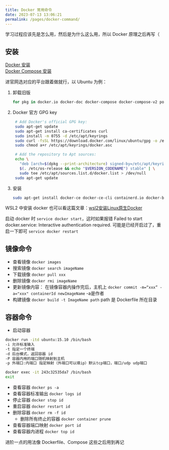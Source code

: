 ```yaml
---
title: Docker 常用命令
date: 2023-07-13 13:06:21
permalink: /pages/docker-command/
---
```


学习过程应该先是怎么用，然后是为什么这么用，所以 Docker 原理之后再写（

## 安装

[Docker 安装](https://docs.docker.com/engine/install/)  
[Docker Compose 安装](https://docs.docker.com/compose/install/)

进官网选对应的平台跟着做就行，以 Ubuntu 为例：

1. 卸载旧版
    ```bash
    for pkg in docker.io docker-doc docker-compose docker-compose-v2 podman-docker containerd runc; do sudo apt-get remove $pkg; done
    ```  
2. Docker 官方 GPG key
   ```bash
    # Add Docker's official GPG key:
    sudo apt-get update
    sudo apt-get install ca-certificates curl
    sudo install -m 0755 -d /etc/apt/keyrings
    sudo curl -fsSL https://download.docker.com/linux/ubuntu/gpg -o /etc/apt/keyrings/docker.asc
    sudo chmod a+r /etc/apt/keyrings/docker.asc

    # Add the repository to Apt sources:
    echo \
      "deb [arch=$(dpkg --print-architecture) signed-by=/etc/apt/keyrings/docker.asc] https://download.docker.com/linux/ubuntu \
      $(. /etc/os-release && echo "$VERSION_CODENAME") stable" | \
      sudo tee /etc/apt/sources.list.d/docker.list > /dev/null
    sudo apt-get update
    ```
3. 安装
   ```bash
   sudo apt-get install docker-ce docker-ce-cli containerd.io docker-buildx-plugin docker-compose-plugin
   ```

WSL2 中安装 docker 也可以看这篇文章：[wsl2安装Linux原生Docker](https://zhuanlan.zhihu.com/p/421998834)

启动 docker 时 `service docker start`，这时如果报错 Failed to start docker.service: Interactive authentication required. 可能是已经开启过了，重启一下即可 `service docker restart`

## 镜像命令

- 查看镜像 `docker images`
- 搜索镜像 `docker search imageName`
- 下载镜像 `docker pull xxx`
- 删除镜像 `docker rmi imageName`
- 更新镜像内容：
  在镜像容器内操作完后，主机上 `docker commit -m=“xxx” -a="xxx" containerId newImageName` -a是作者  
- 构建镜像 `docker build -t ImageName path` path 是 Dockerfile 所在目录

## 容器命令

- 启动容器
```bash
docker run -itd ubuntu:15.10 /bin/bash
-i 允许标准输入
-t 指定一个终端
-d 后台模式，返回容器 id
-P 容器内用的端口随机映射到主机
-p 外端口:内端口 指定映射（外端口可以填ip）默认tcp端口，端口/udp udp端口

docker exec -it 243c32535da7 /bin/bash
exit
```

- 查看容器 `docker ps -a`
- 查看容器标准输出 `docker logs id`
- 停止容器 `docker stop id`
- 重启容器 `docker restart id`
- 删除容器 `docker rm -f id`
	- 删除所有终止的容器 `docker container prune`
- 查看容器端口映射 `docker port id`
- 查看容器内进程 `docker top id`


进阶一点的用法像 Dockerfile、Compose 这些之后用到再记
